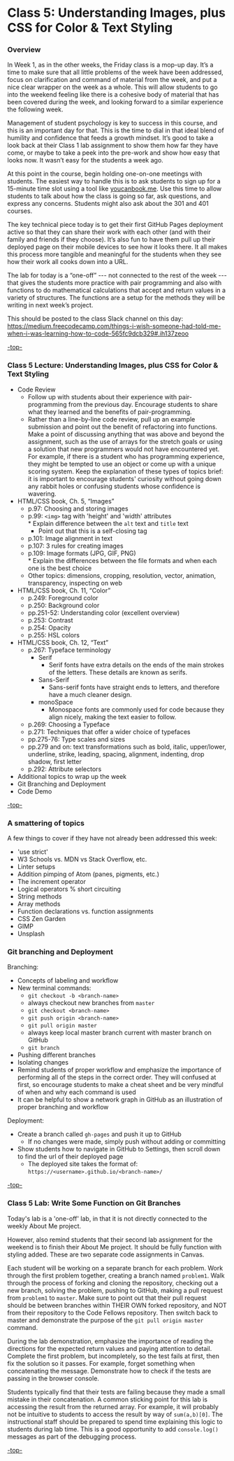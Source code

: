 <a id="top"></a>

# Class 5: Understanding Images, plus CSS for Color & Text Styling

### Overview
In Week 1, as in the other weeks, the Friday class is a mop-up day. It’s a time to make sure that all little problems of the week have been addressed, focus on clarification and command of material from the week, and put a nice clear wrapper on the week as a whole. This will allow students to go into the weekend feeling like there is a cohesive body of material that has been covered during the week, and looking forward to a similar experience the following week.

Management of student psychology is key to success in this course, and this is an important day for that. This is the time to dial in that ideal blend of humility and confidence that feeds a growth mindset. It’s good to take a look back at their Class 1 lab assignment to show them how far they have come, or maybe to take a peek into the pre-work and show how easy that looks now. It wasn’t easy for the students a week ago.

At this point in the course, begin holding one-on-one meetings with students. The easiest way to handle this is to ask students to sign up for a 15-minute time slot using a tool like [youcanbook.me](https://youcanbook.me/). Use this time to allow students to talk about how the class is going so far, ask questions, and express any concerns. Students might also ask about the 301 and 401 courses.

The key technical piece today is to get their first GitHub Pages deployment active so that they can share their work with each other (and with their family and friends if they choose). It’s also fun to have them pull up their deployed page on their mobile devices to see how it looks there. It all makes this process more tangible and meaningful for the students when they see how their work all cooks down into a URL.

The lab for today is a “one-off” --- not connected to the rest of the week --- that gives the students more practice with pair programming and also with functions to do mathematical calculations that accept and return values in a variety of structures. The functions are a setup for the methods they will be writing in next week’s project.

This should be posted to the class Slack channel on this day: https://medium.freecodecamp.com/things-i-wish-someone-had-told-me-when-i-was-learning-how-to-code-565fc9dcb329#.ih137zeoo

[-top-](#top)

### Class 5 Lecture: Understanding Images, plus CSS for Color & Text Styling
* Code Review
  * Follow up with students about their experience with pair-programming from the previous day. Encourage students to share what they learned and the benefits of pair-programming.
  * Rather than a line-by-line code review, pull up an example submission and point out the benefit of refactoring into functions. Make a point of discussing anything that was above and beyond the assignment, such as the use of arrays for the stretch goals or using a solution that new programmers would not have encountered yet. For example, if there is a student who has programming experience, they might be tempted to use an object or come up with a unique scoring system. Keep the explanation of these types of topics brief: it is important to encourage students' curiosity without going down any rabbit holes or confusing students whose confidence is wavering.
* HTML/CSS book, Ch. 5, “Images”  
  * p.97: Choosing and storing images  
  * p.99: `<img>` tag with 'height' and 'width' attributes  
		* Explain difference between the `alt` text and `title` text
    * Point out that this is a self-closing tag
  * p.101: Image alignment in text  
  * p.107: 3 rules for creating images  
  * p.109: Image formats (JPG, GIF, PNG)  
		* Explain the differences between the file formats and when each one is the best choice
  * Other topics: dimensions, cropping, resolution, vector, animation, transparency, inspecting on web  
* HTML/CSS book, Ch. 11, “Color”  
  * p.249: Foreground color  
  * p.250: Background color  
  * pp.251-52: Understanding color (excellent overview)  
  * p.253: Contrast  
  * p.254: Opacity  
  * p.255: HSL colors  
* HTML/CSS book, Ch. 12, “Text”  
  * p.267: Typeface terminology  
    * Serif  
      * Serif fonts have extra details on the ends of the main strokes of the letters. These details are known as serifs.
    * Sans-Serif  
      * Sans-serif fonts have straight ends to letters, and therefore have a much cleaner design.  
    * monoSpace  
      * Monospace fonts are commonly used for code because they align nicely, making the text easier to follow.  
  * p.269: Choosing a Typeface  
  * p.271: Techniques that offer a wider choice of typefaces  
  * pp.275-76: Type scales and sizes  
  * pp.279 and on: text transformations such as bold, italic, upper/lower, underline, strike, leading, spacing, alignment, indenting, drop shadow, first letter  
  * p.292: Attribute selectors
* Additional topics to wrap up the week
* Git Branching and Deployment
* Code Demo

[-top-](#top)

### A smattering of topics

A few things to cover if they have not already been addressed this week:
* 'use strict'
* W3 Schools vs. MDN vs Stack Overflow, etc.
* Linter setups
* Addition pimping of Atom (panes, pigments, etc.)
* The increment operator
* Logical operators % short circuiting
* String methods
* Array methods
* Function declarations vs. function assignments
* CSS Zen Garden
* GIMP
* Unsplash

### Git branching and Deployment

Branching:
* Concepts of labeling and workflow  
* New terminal commands:
	* `git checkout -b <branch-name>`
    * always checkout new branches from `master`
	* `git checkout <branch-name>`
	* `git push origin <branch-name>`
	* `git pull origin master`
    * always keep local master branch current with master branch on GitHub
	* `git branch`  
* Pushing different branches  
* Isolating changes  
* Remind students of proper workflow and emphasize the importance of performing all of the steps in the correct order. They will confused at first, so encourage students to make a cheat sheet and be very mindful of when and why each command is used
* It can be helpful to show a network graph in GitHub as an illustration of proper branching and workflow

Deployment:
* Create a branch called `gh-pages` and push it up to GitHub
	* If no changes were made, simply push without adding or committing
* Show students how to navigate in GitHub to Settings, then scroll down to find the url of their deployed page
	* The deployed site takes the format of: `https://<username>.github.io/<branch-name>/`

[-top-](#top)

### Class 5 Lab: Write Some Function on Git Branches

Today's lab is a 'one-off' lab, in that it is not directly connected to the weekly About Me project.

However, also remind students that their second lab assignment for the weekend is to finish their About Me project. It should be fully function with styling added. These are two separate code assignments in Canvas.

Each student will be working on a separate branch for each problem. Work through the first problem together, creating a branch named `problem1`. Walk through the process of forking and cloning the repository, checking out a new branch, solving the problem, pushing to GitHub, making a pull request from `problem1` to `master`. Make sure to point out that their pull request should be between branches within THEIR OWN forked repository, and NOT from their repository to the Code Fellows repository. Then switch back to master and demonstrate the purpose of the `git pull origin master` command.

During the lab demonstration, emphasize the importance of reading the directions for the expected return values and paying attention to detail. Complete the first problem, but incompletely, so the test fails at first, then fix the solution so it passes. For example, forget something when concatenating the message. Demonstrate how to check if the tests are passing in the browser console.

Students typically find that their tests are failing because they made a small mistake in their concatenation. A common sticking point for this lab is accessing the result from the returned array. For example, it will probably not be intuitive to students to access the result by way of `sum(a,b)[0]`. The instructional staff should be prepared to spend time explaining this logic to students during lab time. This is a good opportunity to add `console.log()` messages as part of the debugging process.

[-top-](#top)

